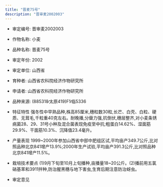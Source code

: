 ```yaml
---
title: "晋麦75号"
description: "晋审麦2002003"
---
```

* 审定编号:  晋审麦2002003

*  作物名称:  小麦

*  品种名称:  晋麦75号

*  审定年份:  2002

*  审定单位:  山西省

* 育种者:  山西省农科院经济作物研究所

*  申请者:  山西省农科院经济作物研究所

*  品种来源:  (885318∕太原419)F1∕临5336

*  特征特性
强冬性中早熟品种,株高85厘米,穗粒数30粒,长芒、白壳、白粒、硬质、无茸毛,千粒重40克左右。耐晚播,分蘖力强,抗倒伏,穗层整齐,对小麦条锈病菌28、29、31号小种及混合菌表现免疫至中抗;粗蛋白14.62%、湿面筋29.9%、干面筋10.3%、沉降值23.4毫升。

*  产量表现
1999~2000年参加山西省中部中肥组区试,平均亩产349.7公斤,比对照品种北京841增产13.9%;2000年生产试验,平均亩产391.3公斤,比对照品种北京841增产11.5%。

*  栽培技术要点
(1)9月下旬至10月上旬播种,亩播量18~20公斤。(2)播前用五氯硝基苯和3911拌种,防治腥黑穗与地下害虫,生育后期注意防治蚜虫。

*  审定意见

